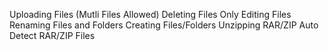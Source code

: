 Uploading Files (Mutli Files Allowed)
Deleting Files Only
Editing Files
Renaming Files and Folders
Creating Files/Folders
Unzipping RAR/ZIP
Auto Detect RAR/ZIP Files
